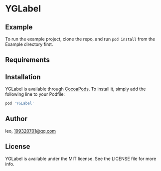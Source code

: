 # YGLabel



## Example

To run the example project, clone the repo, and run `pod install` from the Example directory first.

## Requirements

## Installation

YGLabel is available through [CocoaPods](https://cocoapods.org). To install
it, simply add the following line to your Podfile:

```ruby
pod 'YGLabel'
```

## Author

leo, 199320701@qq.com

## License

YGLabel is available under the MIT license. See the LICENSE file for more info.


